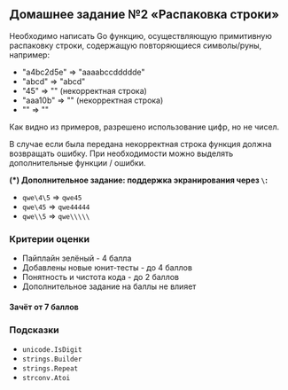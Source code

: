 ## Домашнее задание №2 «Распаковка строки»

Необходимо написать Go функцию, осуществляющую примитивную распаковку строки,
содержащую повторяющиеся символы/руны, например:
* "a4bc2d5e" => "aaaabccddddde"
* "abcd" => "abcd"
* "45" => "" (некорректная строка)
* "aaa10b" => "" (некорректная строка)
* "" => ""

Как видно из примеров, разрешено использование цифр, но не чисел.

В случае если была передана некорректная строка функция должна возвращать ошибку.
При необходимости можно выделять дополнительные функции / ошибки.

**(*) Дополнительное задание: поддержка экранирования через `\`:**
* `qwe\4\5` => `qwe45`
* `qwe\45` => `qwe44444`
* `qwe\\5` => `qwe\\\\\`

### Критерии оценки
- Пайплайн зелёный - 4 балла
- Добавлены новые юнит-тесты - до 4 баллов
- Понятность и чистота кода - до 2 баллов
- Дополнительное задание на баллы не влияет

#### Зачёт от 7 баллов

### Подсказки
- `unicode.IsDigit`
- `strings.Builder`
- `strings.Repeat`
- `strconv.Atoi`